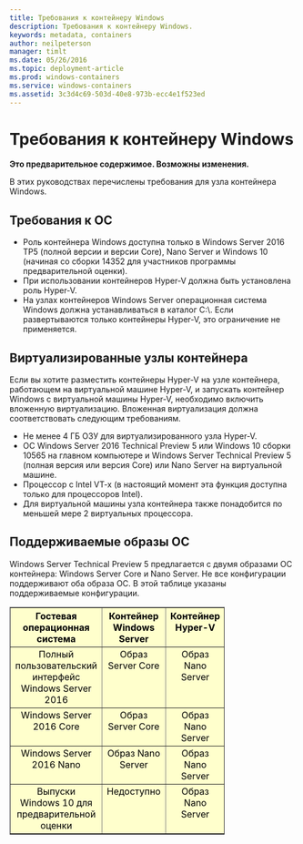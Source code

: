 ```yaml
---
title: Требования к контейнеру Windows
description: Требования к контейнеру Windows.
keywords: metadata, containers
author: neilpeterson
manager: timlt
ms.date: 05/26/2016
ms.topic: deployment-article
ms.prod: windows-containers
ms.service: windows-containers
ms.assetid: 3c3d4c69-503d-40e8-973b-ecc4e1f523ed
---
```


# Требования к контейнеру Windows

**Это предварительное содержимое. Возможны изменения.** 

В этих руководствах перечислены требования для узла контейнера Windows.

## Требования к ОС

- Роль контейнера Windows доступна только в Windows Server 2016 TP5 (полной версии и версии Core), Nano Server и Windows 10 (начиная со сборки 14352 для участников программы предварительной оценки).
- При использовании контейнеров Hyper-V должна быть установлена роль Hyper-V.
- На узлах контейнеров Windows Server операционная система Windows должна устанавливаться в каталог C:\\. Если развертываются только контейнеры Hyper-V, это ограничение не применяется.

## Виртуализированные узлы контейнера

Если вы хотите разместить контейнеры Hyper-V на узле контейнера, работающем на виртуальной машине Hyper-V, и запускать контейнер Windows c виртуальной машины Hyper-V, необходимо включить вложенную виртуализацию. Вложенная виртуализация должна соответствовать следующим требованиям.

- Не менее 4 ГБ ОЗУ для виртуализированного узла Hyper-V.
- ОС Windows Server 2016 Technical Preview 5 или Windows 10 сборки 10565 на главном компьютере и Windows Server Technical Preview 5 (полная версия или версия Core) или Nano Server на виртуальной машине.
- Процессор с Intel VT-x (в настоящий момент эта функция доступна только для процессоров Intel).
- Для виртуальной машины узла контейнера также понадобится по меньшей мере 2 виртуальных процессора.

## Поддерживаемые образы ОС

Windows Server Technical Preview 5 предлагается с двумя образами ОС контейнера: Windows Server Core и Nano Server. Не все конфигурации поддерживают оба образа ОС. В этой таблице указаны поддерживаемые конфигурации.

<table border="1" style="background-color:FFFFCC;border-collapse:collapse;border:1px solid FFCC00;color:000000;width:75%" cellpadding="5" cellspacing="5">
<thead>
<tr valign="top">
<th><center>Гостевая операционная система</center></th>
<th><center>Контейнер Windows Server</center></th>
<th><center>Контейнер Hyper-V</center></th>
</tr>
</thead>
<tbody>
<tr valign="top">
<td><center>Полный пользовательский интерфейс Windows Server 2016</center></td>
<td><center>Образ Server Core</center></td>
<td><center>Образ Nano Server</center></td>
</tr>
<tr valign="top">
<td><center>Windows Server 2016 Core</center></td>
<td><center>Образ Server Core</center></td>
<td><center> Образ Nano Server</center></td>
</tr>
<tr valign="top">
<td><center>Windows Server 2016 Nano</center></td>
<td><center> Образ Nano Server</center></td>
<td><center>Образ Nano Server</center></td>
</tr>
<tr valign="top">
<td><center>Выпуски Windows 10 для предварительной оценки</center></td>
<td><center>Недоступно</center></td>
<td><center>Образ Nano Server</center></td>
</tr>
</tbody>
</table>


<!--HONumber=May16_HO4-->


